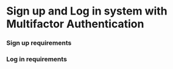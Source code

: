 # Sign up and Log in system with Multifactor Authentication

### Sign up requirements

### Log in requirements
